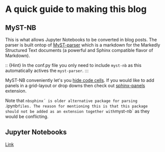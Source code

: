 # A quick guide to making this blog


## MyST-NB
This is what allows Jupyter Notebooks to be converted in blog posts. The parser is built ontop of [MyST-parser](https://myst-parser.readthedocs.io/en/latest/) which is a markdown for the Markedly Structured Text documents (a powerful and Sphinx compatible flavor of Markdown).


:: {Hint}
In the conf.py file you only need to include `myst-nb` as this automatically actives the `myst-parser`.
:::

MyST-NB conveniently let's you [hide code cells](https://myst-nb.readthedocs.io/en/latest/use/hiding.html). If you would like to add panels in a grid-layout or drop downs then check out [sphinx-panels](https://sphinx-panels.readthedocs.io/en/stable/) extension.

Note that `nbsphinx´ is older alternative package for parsing `.ipynb` files. The reason for mentioning this is that this package should not be added as an extension together with `myst-nb` as they would be conflicting.

## Jupyter Notebooks

[Link](https://jupyterbook.org/file-types/myst-notebooks.html)

